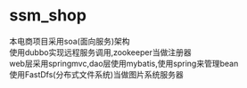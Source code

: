 # ssm_shop
本电商项目采用soa(面向服务)架构  
使用dubbo实现远程服务调用,zookeeper当做注册器  
web层采用springmvc,dao层使用mybatis,使用spring来管理bean  
使用FastDfs(分布式文件系统)当做图片系统服务器
